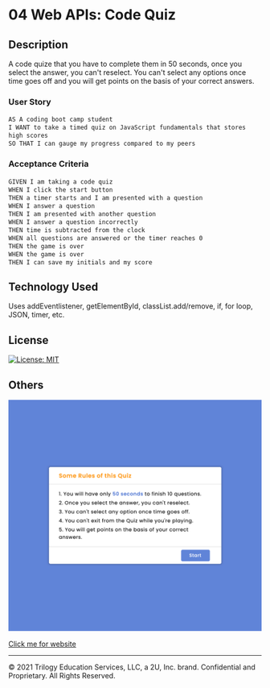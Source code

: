 # 04 Web APIs: Code Quiz

## Description 

A code quize that you have to complete them in 50 seconds, once you select the answer, you can't reselect. 
You can't select any options once time goes off and you will get points on the basis of your correct answers.

### User Story

```
AS A coding boot camp student
I WANT to take a timed quiz on JavaScript fundamentals that stores high scores
SO THAT I can gauge my progress compared to my peers
```

### Acceptance Criteria

```
GIVEN I am taking a code quiz
WHEN I click the start button
THEN a timer starts and I am presented with a question
WHEN I answer a question
THEN I am presented with another question
WHEN I answer a question incorrectly
THEN time is subtracted from the clock
WHEN all questions are answered or the timer reaches 0
THEN the game is over
WHEN the game is over
THEN I can save my initials and my score
```

## Technology Used

Uses addEventlistener, getElementById, classList.add/remove, if, for loop, JSON, timer, etc.


## License

[![License: MIT](https://img.shields.io/badge/License-MIT-yellow.svg)](https://opensource.org/licenses/MIT)


## Others
![index.html screenshot](./assets/start.png)

[Click me for website](https://mt0814.github.io/Week4-HW-Code-Quiz/)

---

© 2021 Trilogy Education Services, LLC, a 2U, Inc. brand. Confidential and Proprietary. All Rights Reserved.

